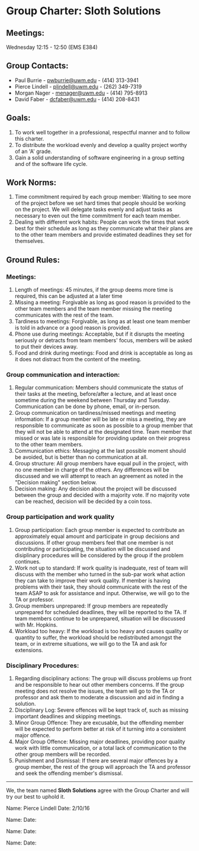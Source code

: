 # Group Charter: Sloth Solutions
## Meetings:
Wednesday 12:15 - 12:50 (EMS E384)

## Group Contacts:
- Paul Burrie - pwburrie@uwm.edu - (414) 313-3941
- Pierce Lindell - plindell@uwm.edu - (262) 349-7319
- Morgan Nager - menager@uwm.edu - (414) 795-8913
- David Faber - dcfaber@uwm.edu - (414) 208-8431

## Goals:
1. To work well together in a professional, respectful manner and to follow this charter.
2. To distribute the workload evenly and develop a quality project worthy of an 'A' grade.
3. Gain a solid understanding of software engineering in a group setting and of the software life cycle.

## Work Norms:
1. Time commitment required by each group member: Waiting to see more of the project before we set hard times that people should be working on the project.  We will delegate tasks evenly and adjust tasks as necessary to even out the time commitment for each team member.
2. Dealing with different work habits: People can work the times that work best for their schedule as long as they communicate what their plans are to the other team members and provide estimated deadlines they set for themselves.  

## Ground Rules:
### Meetings:
1. Length of meetings: 45 minutes, if the group deems more time is required, this can be adjusted at a later time
2. Missing a meeting: Forgivable as long as good reason is provided to the other team members and the team member missing the meeting communicates with the rest of the team.  
3. Tardiness to meetings: Forgivable, as long as at least one team member is told in advance or a good reason is provided.
4. Phone use during meetings: Acceptable, but if it disrupts the meeting seriously or detracts from team members' focus, members will be asked to put their devices away.
5. Food and drink during meetings: Food and drink is acceptable as long as it does not distract from the content of the meeting.

### Group communication and interaction:
1. Regular communication: Members should communicate the status of their tasks at the meeting, before/after a lecture, and at least once sometime during the weekend between Thursday and Tuesday.  Communication can be done by phone, email, or in-person.
2. Group communication on tardiness/missed meetings and meeting information: If a group member will be late or miss a meeting, they are responsible to communicate as soon as possible to a group member that they will not be able to attend at the designated time.  Team member that missed or was late is responsible for providing update on their progress to the other team members.
3. Communication ethics: Messaging at the last possible moment should be avoided, but is better than no communication at all.
4. Group structure: All group members have equal pull in the project, with no one member in charge of the others.  Any differences will be discussed and we will attempt to reach an agreement as noted in the "Decision making" section below.
5. Decision making: Any decision about the project will be discussed between the group and decided with a majority vote.  If no majority vote can be reached, decision will be decided by a coin toss.

### Group participation and work quality
1. Group participation: Each group member is expected to contribute an approximately equal amount and participate in group decisions and discussions. If other group members feel that one member is not contributing or participating, the situation will be discussed and disiplinary procedures will be considered by the group if the problem continues.
2. Work not up to standard: If work quality is inadequate, rest of team will discuss with the member who turned in the sub-par work what action they can take to improve their work quality.  If member is having problems with their task, they should communicate with the rest of the team ASAP to ask for assistance and input. Otherwise, we will go to the TA or professor.
3. Group members unprepared: If group members are repeatedly unprepared for scheduled deadlines, they will be reported to the TA.  If team members continue to be unprepared, situation will be discussed with Mr. Hopkins.
4. Workload too heavy: If the workload is too heavy and causes quality or quantity to suffer, the workload should be redistributed amongst the team, or in extreme situations, we will go to the TA and ask for extensions. 

### Disciplinary Procedures:
1. Regarding disciplinary actions: The group will discuss problems up front and be responsible to hear out other members concerns. If the group meeting does not resolve the issues, the team will go to the TA or professor and ask them to moderate a discussion and aid in finding a solution.
2. Disciplinary Log: Severe offences will be kept track of, such as missing important deadlines and skipping meetings.
3. Minor Group Offence: They are excusable, but the offending member will be expected to perform better at risk of it turning into a consistent major offence.
4. Major Group Offence: Missing major deadlines, providing poor quality work with little communication, or a total lack of communication to the other group members will be recorded.
5. Punishment and Dismissal: If there are several major offences by a group member, the rest of the group will approach the TA and professor and seek the offending member's dismissal.

---

We, the team named **Sloth Solutions** agree with the Group Charter and will try our best to uphold it.

Name: Pierce Lindell
Date: 2/10/16

Name:
Date:

Name:
Date:

Name:
Date:
